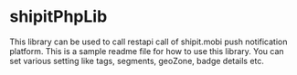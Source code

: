# shipitPhpLib

This library can be used to call restapi call of shipit.mobi push notification
platform. This is a sample readme file for how to use this library. You can set 
various setting like tags, segments, geoZone, badge details etc.
